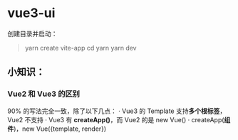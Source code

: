 # vue3-ui
创建目录并启动：
> yarn create vite-app <project-name>
> cd <project-name>
> yarn
> yarn dev
## 小知识：
### Vue2 和 Vue3 的区别
90% 的写法完全一致，除了以下几点：
· Vue3 的 Template 支持**多个根标签**，Vue2 不支持
· Vue3 有 **createApp()**，而 Vue2 的是 new Vue()
· createApp(**组件**)，new Vue({template, render})
